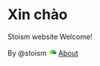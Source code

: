 # Xin chào
Stoism website
Welcome!















By @stoism
[<img src="pages/source/logo16.png" width="16">](pages/about.html) [About](pages/about.html)
